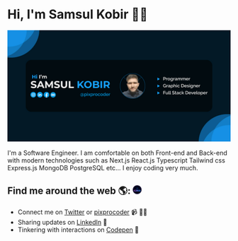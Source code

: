 # Hi, I'm Samsul Kobir 👨‍💻

![Image Description](/public/GitHub-Banner-image.jpg)

I'm a Software Engineer. I am comfortable on both Front-end and Back-end with modern technologies such as Next.js React.js Typescript Tailwind css Express.js MongoDB PostgreSQL etc... I enjoy coding very much.

## Find me around the web 🌎: <a href="https://pixprocoder.vercel.app/"><img src="/public/vertical-logo.png" alt="Image Description" width="20" height="20">

</a>

- Connect me on <a href="https://www.twitter.com/pixprocoder">Twitter</a> or <a href="https://www.pixprocoder.vercel.app">pixprocoder</a> 📹 ✍🏾
- Sharing updates on <a href="https://www.linkedin.com/in/pixprocoder/">LinkedIn</a> 💼
- Tinkering with interactions on <a href="https://codepen.io/pixprocoder"> Codepen</a> 🏓
